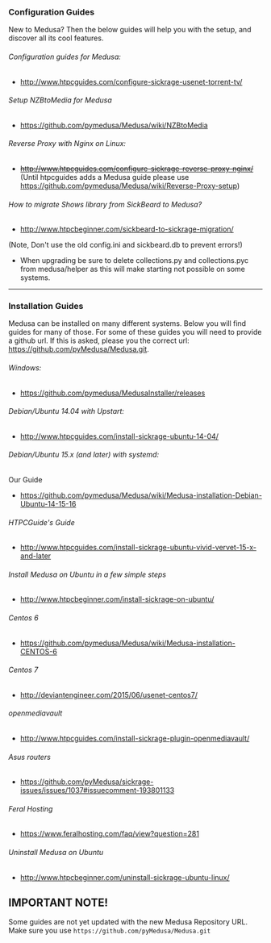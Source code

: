 ### Configuration Guides

New to Medusa? Then the below guides will help you with the setup, and discover all its cool features.

###### Configuration guides for Medusa:
* http://www.htpcguides.com/configure-sickrage-usenet-torrent-tv/

###### Setup NZBtoMedia for Medusa
* https://github.com/pymedusa/Medusa/wiki/NZBtoMedia

###### Reverse Proxy with Nginx on Linux:
* ~~http://www.htpcguides.com/configure-sickrage-reverse-proxy-nginx/~~  
(Until htpcguides adds a Medusa guide please use https://github.com/pymedusa/Medusa/wiki/Reverse-Proxy-setup)

###### How to migrate Shows library from SickBeard to Medusa?
* http://www.htpcbeginner.com/sickbeard-to-sickrage-migration/

(Note, Don't use the old config.ini and sickbeard.db to prevent errors!)

* When upgrading be sure to delete collections.py and collections.pyc from medusa/helper as this will make starting not possible on some systems.

--------------------
### Installation Guides

Medusa can be installed on many different systems. Below you will find guides for many of those.
For some of these guides you will need to provide a github url. If this is asked, please you the correct url: https://github.com/pyMedusa/Medusa.git.

###### Windows:
* https://github.com/pymedusa/MedusaInstaller/releases

###### Debian/Ubuntu 14.04 with Upstart:
* http://www.htpcguides.com/install-sickrage-ubuntu-14-04/

###### Debian/Ubuntu 15.x (and later) with systemd:
Our Guide
* https://github.com/pymedusa/Medusa/wiki/Medusa-installation-Debian-Ubuntu-14-15-16

###### HTPCGuide's Guide
* http://www.htpcguides.com/install-sickrage-ubuntu-vivid-vervet-15-x-and-later

###### Install Medusa on Ubuntu in a few simple steps  
* http://www.htpcbeginner.com/install-sickrage-on-ubuntu/  

###### Centos 6
* https://github.com/pymedusa/Medusa/wiki/Medusa-installation-CENTOS-6

###### Centos 7
* http://deviantengineer.com/2015/06/usenet-centos7/

###### openmediavault
* http://www.htpcguides.com/install-sickrage-plugin-openmediavault/  

###### Asus routers
* https://github.com/pyMedusa/sickrage-issues/issues/1037#issuecomment-193801133  

###### Feral Hosting  
* https://www.feralhosting.com/faq/view?question=281  

###### Uninstall Medusa on Ubuntu
* http://www.htpcbeginner.com/uninstall-sickrage-ubuntu-linux/

## IMPORTANT NOTE!  
Some guides are not yet updated with the new Medusa Repository URL.  
Make sure you use `https://github.com/pyMedusa/Medusa.git`
